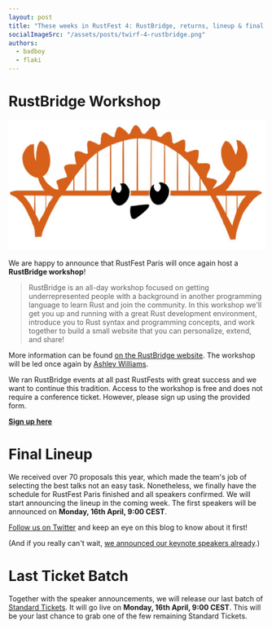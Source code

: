 ```yaml
---
layout: post
title: "These weeks in RustFest 4: RustBridge, returns, lineup & final tickets soon"
socialImageSrc: "/assets/posts/twirf-4-rustbridge.png"
authors:
  - badboy
  - flaki
---
```


# RustBridge Workshop

<div style="text-align:center">
<img src="/assets/posts/rustbridge.png" alt="RustBridge Logo" title="RustBridge Logo">
</div>

We are happy to announce that RustFest Paris will once again host a **RustBridge workshop**!

> RustBridge is an all-day workshop focused on getting underrepresented people with a background in another programming language to learn Rust and join the community. In this workshop we'll get you up and running with a great Rust development environment, introduce you to Rust syntax and programming concepts, and work together to build a small website that you can personalize, extend, and share!

More information can be found [on the RustBridge website][rustbridge].
The workshop will be led once again by [Ashley Williams](https://paris.rustfest.eu/sessions/rustbridge.html).

We ran RustBridge events at all past RustFests with great success and we want to continue this tradition.
Access to the workshop is free and does not require a conference ticket. However, please sign up using the provided form.

[**Sign up here**](https://docs.google.com/forms/d/e/1FAIpQLSf2YSRnYZUlg_uqQ6xggoSZA6_3r7v_PAl4Ev1wyN3mKW3acA/viewform?usp=sf_link)

[rustbridge]: https://rustbridge.github.io/

# Final Lineup

We received over 70 proposals this year, which made the team's job of selecting the best talks not an easy task.
Nonetheless, we finally have the schedule for RustFest Paris finished and all speakers confirmed.
We will start announcing the lineup in the coming week.
The first speakers will be announced on **Monday, 16th April, 9:00 CEST**.

[Follow us on Twitter](https://twitter.com/rustfest) and keep an eye on this blog to know about it first!

(And if you really can't wait, [we announced our keynote speakers already](/this-week-in-rustfest-3-cfp-keynote-speakers#keynote-speakers).)


# Last Ticket Batch

Together with the speaker announcements, we will release our last batch of [Standard Tickets](https://ti.to/asquera-event-ug/rustfest-paris-2018/).
It will go live on **Monday, 16th April, 9:00 CEST**.
This will be your last chance to grab one of the few remaining Standard Tickets.
